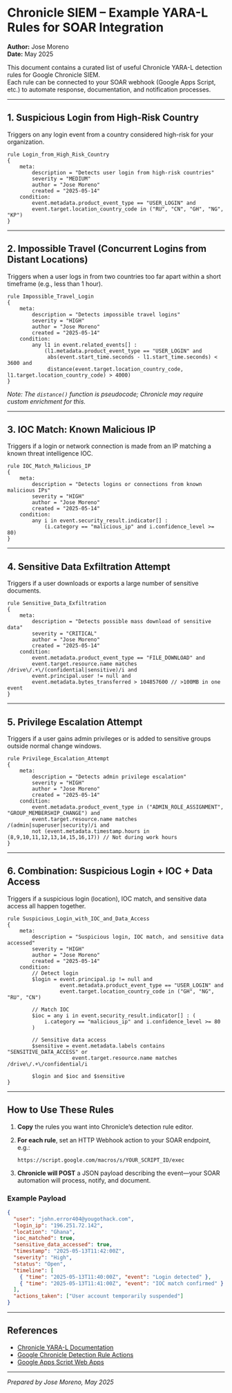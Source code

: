 # Chronicle SIEM – Example YARA-L Rules for SOAR Integration

**Author:** Jose Moreno  
**Date:** May 2025

This document contains a curated list of useful Chronicle YARA-L detection rules for Google Chronicle SIEM.  
Each rule can be connected to your SOAR webhook (Google Apps Script, etc.) to automate response, documentation, and notification processes.

---

## 1. Suspicious Login from High-Risk Country

Triggers on any login event from a country considered high-risk for your organization.

```yaral
rule Login_from_High_Risk_Country
{
    meta:
        description = "Detects user login from high-risk countries"
        severity = "MEDIUM"
        author = "Jose Moreno"
        created = "2025-05-14"
    condition:
        event.metadata.product_event_type == "USER_LOGIN" and
        event.target.location_country_code in ("RU", "CN", "GH", "NG", "KP")
}
````

---

## 2. Impossible Travel (Concurrent Logins from Distant Locations)

Triggers when a user logs in from two countries too far apart within a short timeframe (e.g., less than 1 hour).

```yaral
rule Impossible_Travel_Login
{
    meta:
        description = "Detects impossible travel logins"
        severity = "HIGH"
        author = "Jose Moreno"
        created = "2025-05-14"
    condition:
        any l1 in event.related_events[] :
            (l1.metadata.product_event_type == "USER_LOGIN" and
             abs(event.start_time.seconds - l1.start_time.seconds) < 3600 and
             distance(event.target.location_country_code, l1.target.location_country_code) > 4000)
}
```

*Note: The `distance()` function is pseudocode; Chronicle may require custom enrichment for this.*

---

## 3. IOC Match: Known Malicious IP

Triggers if a login or network connection is made from an IP matching a known threat intelligence IOC.

```yaral
rule IOC_Match_Malicious_IP
{
    meta:
        description = "Detects logins or connections from known malicious IPs"
        severity = "HIGH"
        author = "Jose Moreno"
        created = "2025-05-14"
    condition:
        any i in event.security_result.indicator[] :
            (i.category == "malicious_ip" and i.confidence_level >= 80)
}
```

---

## 4. Sensitive Data Exfiltration Attempt

Triggers if a user downloads or exports a large number of sensitive documents.

```yaral
rule Sensitive_Data_Exfiltration
{
    meta:
        description = "Detects possible mass download of sensitive data"
        severity = "CRITICAL"
        author = "Jose Moreno"
        created = "2025-05-14"
    condition:
        event.metadata.product_event_type == "FILE_DOWNLOAD" and
        event.target.resource.name matches /drive\/.+\/(confidential|sensitive)/i and
        event.principal.user != null and
        event.metadata.bytes_transferred > 104857600 // >100MB in one event
}
```

---

## 5. Privilege Escalation Attempt

Triggers if a user gains admin privileges or is added to sensitive groups outside normal change windows.

```yaral
rule Privilege_Escalation_Attempt
{
    meta:
        description = "Detects admin privilege escalation"
        severity = "HIGH"
        author = "Jose Moreno"
        created = "2025-05-14"
    condition:
        event.metadata.product_event_type in ("ADMIN_ROLE_ASSIGNMENT", "GROUP_MEMBERSHIP_CHANGE") and
        event.target.resource.name matches /(admin|superuser|security)/i and
        not (event.metadata.timestamp.hours in (8,9,10,11,12,13,14,15,16,17)) // Not during work hours
}
```

---

## 6. Combination: Suspicious Login + IOC + Data Access

Triggers if a suspicious login (location), IOC match, and sensitive data access all happen together.

```yaral
rule Suspicious_Login_with_IOC_and_Data_Access
{
    meta:
        description = "Suspicious login, IOC match, and sensitive data accessed"
        severity = "HIGH"
        author = "Jose Moreno"
        created = "2025-05-14"
    condition:
        // Detect login
        $login = event.principal.ip != null and
                 event.metadata.product_event_type == "USER_LOGIN" and
                 event.target.location_country_code in ("GH", "NG", "RU", "CN")

        // Match IOC
        $ioc = any i in event.security_result.indicator[] : (
            i.category == "malicious_ip" and i.confidence_level >= 80
        )

        // Sensitive data access
        $sensitive = event.metadata.labels contains "SENSITIVE_DATA_ACCESS" or
                     event.target.resource.name matches /drive\/.+\/confidential/i

        $login and $ioc and $sensitive
}
```

---

## How to Use These Rules

1. **Copy** the rules you want into Chronicle’s detection rule editor.
2. **For each rule**, set an HTTP Webhook action to your SOAR endpoint, e.g.:

   ```
   https://script.google.com/macros/s/YOUR_SCRIPT_ID/exec
   ```
3. **Chronicle will POST** a JSON payload describing the event—your SOAR automation will process, notify, and document.

### Example Payload

```json
{
  "user": "john.error404@yougothack.com",
  "login_ip": "196.251.72.142",
  "location": "Ghana",
  "ioc_matched": true,
  "sensitive_data_accessed": true,
  "timestamp": "2025-05-13T11:42:00Z",
  "severity": "High",
  "status": "Open",
  "timeline": [
    { "time": "2025-05-13T11:40:00Z", "event": "Login detected" },
    { "time": "2025-05-13T11:41:00Z", "event": "IOC match confirmed" }
  ],
  "actions_taken": ["User account temporarily suspended"]
}
```

---

## References

* [Chronicle YARA-L Documentation](https://cloud.google.com/chronicle/docs/detections/yara-l)
* [Google Chronicle Detection Rule Actions](https://cloud.google.com/chronicle/docs/detections/response-actions)
* [Google Apps Script Web Apps](https://developers.google.com/apps-script/guides/web)

---

*Prepared by Jose Moreno, May 2025*

```
